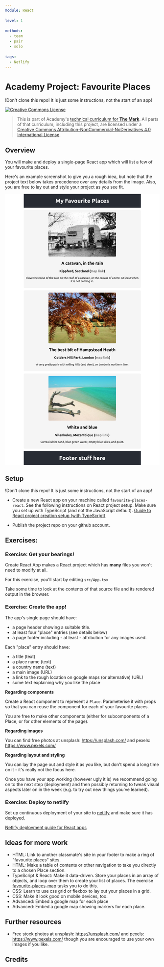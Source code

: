 ```yaml
---
module: React

level: 1

methods:
  - team
  - pair
  - solo

tags:
  - Netlify
---
```



# Academy Project: Favourite Places

!Don't clone this repo!  It is just some instructions, not the start of an app!

<a rel="license" href="http://creativecommons.org/licenses/by-nc-nd/4.0/"><img alt="Creative Commons License" style="border-width:0" src="https://i.creativecommons.org/l/by-nc-nd/4.0/88x31.png" /></a>

> This is part of Academy's [technical curriculum for **The Mark**](https://github.com/WeAreAcademy/curriculum-mark). All parts of that curriculum, including this project, are licensed under a <a rel="license" href="http://creativecommons.org/licenses/by-nc-nd/4.0/">Creative Commons Attribution-NonCommercial-NoDerivatives 4.0 International License</a>.

## Overview

You will make and deploy a single-page React app which will list a few of your favourite places.

Here's an example screenshot to give you a rough idea, but note that the project text below takes precedence over any details from the image. Also, you are free to lay out and style your project as you see fit.

![example screenshot of simple implementation of the 'favourite places' project](example-screenshots/screenshot.png)

## Setup

!Don't clone this repo!  It is just some instructions, not the start of an app!

- Create a new React app on your machine called `favourite-places-react`. See the following instructions on React project setup. Make sure you set up with TypeScript (and not the JavaScript default). [Guide to React project creation setup (with TypeScript)](https://www.notion.so/weareacademy/How-to-start-a-React-app-with-TypeScript-76643f84db564a69a04db9a0b6a2f2e7)

- Publish the project repo on your github account.

## Exercises:

### Exercise: Get your bearings!

Create React App makes a React project which has **many** files you won't need to modify at all. 

For this exercise, you'll start by editing `src/App.tsx`

Take some time to look at the contents of that source file and its rendered output in the browser.

### Exercise: Create the app!

The app's single page should have:

- a page header showing a suitable title.
- at least four "place" entries (see details below)
- a page footer including - at least - attribution for any images used.

Each "place" entry should have:

- a title (text)
- a place name (text)
- a country name (text)
- a main image (URL)
- a link to the rough location on google maps (or alternative) (URL)
- some text explaining why you like the place

**Regarding components**

Create a React component to represent a `Place`.
Parameterise it with props so that you can reuse the component for each of your favourite places.

You are free to make other components (either for subcomponents of a Place, or for other elements of the page).

**Regarding images**

You can find free photos at unsplash: https://unsplash.com/ and pexels: https://www.pexels.com/

**Regarding layout and styling**

You can lay the page out and style it as you like, but don't spend a long time on it - it's really not the focus here.  

Once you have your app working (however ugly it is) we recommend going on to the next step (deployment) and then possibly returning to tweak visual aspects later on in the week (e.g. to try out new things you've learned).

### Exercise: Deploy to netlify

Set up continuous deployment of your site to [netlify](https://netlify.app/) and make sure it has deployed.

[Netlify deployment guide for React apps](https://www.notion.so/weareacademy/How-to-deploy-a-React-app-to-free-Netlify-hosting-9e6ebd4dcb814cb483c34eb0f05ea96e)

## Ideas for more work

- HTML: Link to another classmate's site in your footer to make a ring of "favourite places" sites.
- HTML: Make a table of contents or other navigation to take you directly to a chosen Place section.
- TypeScript & React: Make it data-driven. Store your places in an array of objects, and loop over them to create your list of places.  The exercise [favourite-places-map](https://github.com/WeAreAcademy/mark-react-basics-proj--favourite-places-map) tasks you to do this.
- CSS: Learn to use css grid or flexbox to lay out your places in a grid.
- CSS: Make it look good on mobile devices, too.
- Advanced: Embed a google map for each place
- Advanced: Embed a google map showing markers for each place.

## Further resources

- Free stock photos at unsplash: https://unsplash.com/ and pexels: https://www.pexels.com/ though you are encouraged to use your own images if you like.

## Credits
